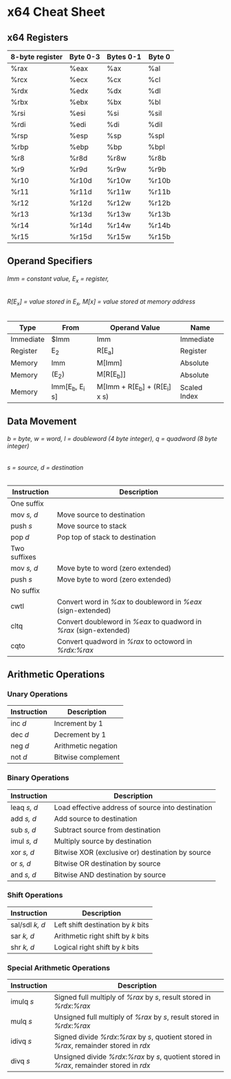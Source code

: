 # x64 Cheat Sheet


## x64 Registers

8-byte register | Byte 0-3 | Bytes 0-1 | Byte 0
----------------|----------|-----------|-------
%rax | %eax | %ax | %al
%rcx | %ecx | %cx | %cl
%rdx | %edx | %dx | %dl
%rbx | %ebx | %bx | %bl
%rsi | %esi | %si | %sil
%rdi | %edi | %di | %dil
%rsp | %esp | %sp | %spl
%rbp | %ebp | %bp | %bpl
%r8 | %r8d | %r8w | %r8b
%r9 | %r9d | %r9w | %r9b
%r10 | %r10d | %r10w | %r10b
%r11 | %r11d | %r11w | %r11b
%r12 | %r12d | %r12w | %r12b
%r13 | %r13d | %r13w | %r13b
%r14 | %r14d | %r14w | %r14b
%r15 | %r15d | %r15w | %r15b



## Operand Specifiers

###### Imm = constant value, E<sub>x</sub> = register, 
###### R[E<sub>x</sub>] = value stored in E<sub>x</sub>, M[x] = value stored at memory address

Type | From | Operand Value | Name
-----|------|---------------|-----
Immediate | $Imm | Imm | Immediate
Register | E<sub>2</sub> | R[E<sub>a</sub>]| Register
Memory | Imm | M[Imm]| Absolute
Memory | (E<sub>2</sub>) | M[R[E<sub>b</sub>]] | Absolute
Memory | Imm[E<sub>b</sub>, E<sub>i</sub> s] | M[Imm + R[E<sub>b</sub>] + (R[E<sub>i</sub>] x s) | Scaled Index



## Data Movement

###### b = byte, w = word, l = doubleword (4 byte integer), q = quadword (8 byte integer)
###### s = source, d = destination

Instruction | Description
------------|------------
One suffix |    
mov  *s, d* | Move source to destination
push *s* | Move source to stack
pop *d* | Pop top of stack to destination
Two suffixes | 
mov *s, d* | Move byte to word (zero extended)
push *s* | Move byte to word (zero extended)
No suffix |
cwtl | Convert word in *%ax* to doubleword in *%eax* (sign-extended)
cltq | Convert doubleword in *%eax* to quadword in *%rax* (sign-extended)
cqto | Convert quadword in *%rax* to octoword in *%rdx:%rax*


## Arithmetic Operations

### Unary Operations

Instruction | Description
------------|------------
inc *d* | Increment by 1
dec *d* | Decrement by 1
neg *d* | Arithmetic negation
not *d* | Bitwise complement

### Binary Operations

Instruction | Description
------------|------------
leaq *s, d* | Load effective address of source into destination
add *s, d* | Add source to destination
sub *s, d* | Subtract source from destination
imul *s, d* | Multiply source by destination
xor *s, d* | Bitwise XOR (exclusive or) destination by source
or *s, d* | Bitwise OR destination by source
and *s, d* | Bitwise AND destination by source

### Shift Operations

Instruction | Description
------------|------------
sal/sdl *k, d* | Left shift destination by *k* bits
sar *k, d* | Arithmetic right shift by *k* bits
shr *k, d* | Logical right shift by *k* bits

### Special Arithmetic Operations

Instruction | Description
------------|------------
imulq *s* | Signed full multiply of *%rax* by *s*, result stored in  *%rdx*:*%rax*
mulq *s* | Unsigned full multiply of *%rax* by *s*, result stored in  *%rdx*:*%rax*
idivq *s* | Signed divide *%rdx*:*%rax* by *s*, quotient stored in *%rax*, remainder stored in *rdx*
divq *s* | Unsigned divide *%rdx*:*%rax* by *s*, quotient stored in *%rax*, remainder stored in *rdx*



